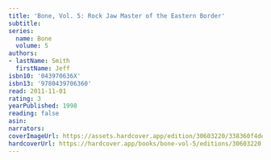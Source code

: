 ```yaml
---
title: 'Bone, Vol. 5: Rock Jaw Master of the Eastern Border'
subtitle:
series:
  name: Bone
  volume: 5
authors:
- lastName: Smith
  firstName: Jeff
isbn10: '043970636X'
isbn13: '9780439706360'
read: 2011-11-01
rating: 3
yearPublished: 1998
reading: false
asin:
narrators:
coverImageUrl: https://assets.hardcover.app/edition/30603220/338360f4de804a62b886653de9839026f9af34d5.jpeg
hardcoverUrl: https://hardcover.app/books/bone-vol-5/editions/30603220
---
```

